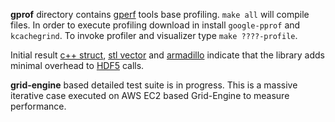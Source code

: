 <!---

 Copyright (c) 2017 vargaconsulting, Toronto,ON Canada
 Author: Varga, Steven <steven@vargaconsulting.ca>

 Permission is hereby granted, free of charge, to any person obtaining a copy of
 this  software  and associated documentation files (the "Software"), to deal in
 the Software  without   restriction, including without limitation the rights to
 use, copy, modify, merge,  publish,  distribute, sublicense, and/or sell copies
 of the Software, and to  permit persons to whom the Software is furnished to do
 so, subject to the following conditions:

 The above copyright notice and this permission notice shall be included in all
 copies or substantial portions of the Software.

 THE  SOFTWARE IS  PROVIDED  "AS IS",  WITHOUT  WARRANTY  OF ANY KIND, EXPRESS OR
 IMPLIED, INCLUDING BUT NOT LIMITED TO THE WARRANTIES OF MERCHANTABILITY, FITNESS
 FOR A PARTICULAR PURPOSE AND NONINFRINGEMENT.  IN NO EVENT  SHALL THE AUTHORS OR
 COPYRIGHT HOLDERS BE LIABLE FOR ANY  CLAIM,  DAMAGES OR OTHER LIABILITY, WHETHER
 IN  AN  ACTION  OF  CONTRACT, TORT OR  OTHERWISE, ARISING  FROM,  OUT  OF  OR IN
 CONNECTION WITH THE SOFTWARE OR THE USE OR OTHER DEALINGS IN THE SOFTWARE.
--->

**gprof** directory contains [gperf][1] tools base profiling. `make all` will compile files.
In order to execute profiling download in install  `google-pprof` and `kcachegrind`.  To  invoke profiler and visualizer
type `make ????-profile`.

Initial result [c++ struct][40], [stl vector][41] and [armadillo][42] indicate that the library adds minimal overhead to
[HDF5][50] calls.

**grid-engine** based detailed test suite is in progress. This is a massive iterative case executed on AWS EC2 based 
Grid-Engine to measure performance.


[1]:  https://github.com/gperftools/gperftools
[40]: http://h5cpp.ca/pix/perf-struct.png" 
[41]: http://h5cpp.ca/pix/perf-stl.png" 
[42]: http://h5cpp.ca/pix/perf-armadillo.png" 

[50]: https://www.hdfgroup.org/
